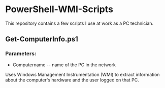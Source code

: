 # PowerShell-WMI-Scripts

This repository contains a few scripts I use at work as a PC technician.

## Get-ComputerInfo.ps1

### Parameters:
* Computername -- name of the PC in the network

Uses Windows Management Instrumentation (WMI) to extract information about the computer's hardware and the user logged on that PC.
